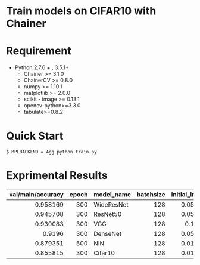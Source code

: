 # Train models on CIFAR10 with Chainer

# Requirement

- Python 2.7.6 + , 3.5.1+
    - Chainer >= 3.1.0
    - ChainerCV >= 0.8.0
    - numpy >= 1.10.1
    - matplotlib >= 2.0.0
    - scikit - image >= 0.13.1
    - opencv-python>=3.3.0
    - tabulate>=0.8.2

# Quick Start

```
$ MPLBACKEND = Agg python train.py
```

# Exprimental Results

|   val/main/accuracy |   epoch | model_name   |   batchsize |   initial_lr |   lr_decay_rate |   lr_decay_epoch |   weight_decay |   random_angle |   pca_sigma |   expand_ratio | crop_size   |
|--------------------:|--------:|:-------------|------------:|-------------:|----------------:|-----------------:|---------------:|---------------:|------------:|---------------:|:------------|
|            0.958169 |     300 | WideResNet   |         128 |         0.05 |             0.5 |               25 |         0.0005 |             15 |        25.5 |            1.2 | [28, 28]    |
|            0.945708 |     300 | ResNet50     |         128 |         0.05 |             0.5 |               25 |         0.0005 |             15 |        25.5 |            1.2 | [28, 28]    |
|            0.930083 |     300 | VGG          |         128 |         0.1  |             0.5 |               30 |         0.0005 |             15 |        25.5 |            1.0 | [28, 28]    |
|            0.9196   |     300 | DenseNet     |         128 |         0.05 |             0.5 |               25 |         0.0005 |             15 |        25.5 |            1.2 | [28, 28]    |
|            0.879351 |     500 | NIN          |         128 |         0.01 |             0.5 |              100 |         0.0005 |             15 |        25.5 |            1.2 | [28, 28]    |
|            0.855815 |     300 | Cifar10      |         128 |         0.01 |             0.5 |               50 |         0.0005 |             15 |        25.5 |            1.2 | [28, 28]    |
